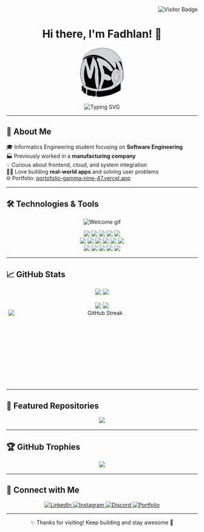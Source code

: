 <!-- Top-right visitor counter -->
<p align="right">
  <img src="https://komarev.com/ghpvc/?username=skrulleps&label=Visitors&color=blue&style=flat-square" alt="Visitor Badge" />
</p>

<h1 align="center">Hi there, I'm Fadhlan! 👋</h1>

<p align="center">
  <a href="https://portofolio-gamma-nine-47.vercel.app/">
    <img src="https://github.com/skrulleps/skrulleps/blob/main/LogoWeb.png" height="130" alt="Portfolio Logo" />
  </a>
</p>

<p align="center">
  <img src="https://readme-typing-svg.demolab.com?font=Fira+Code&weight=500&size=22&pause=1000&color=F27058&center=true&vCenter=true&width=435&lines=Software+Engineering+Student;Frontend+Dev+Enthusiast;Always+Learning+%F0%9F%93%9A;Building+Real+Things!" alt="Typing SVG" />
</p>


---

## 🚀 About Me


🎓 Informatics Engineering student focusing on **Software Engineering**  
🏭 Previously worked in a **manufacturing company**  
💡 Curious about frontend, cloud, and system integration  
🧑‍💻 Love building **real-world apps** and solving user problems  
🌐 Portfolio: [portofolio-gamma-nine-47.vercel.app](https://portofolio-gamma-nine-47.vercel.app)

---

## 🛠️ Technologies & Tools
<p align="center">
  <img src="https://media.giphy.com/media/qgQUggAC3Pfv687qPC/giphy.gif" width="250" alt="Welcome gif" />
</p>
<p align="center">
  <!-- Tools -->
  <img src="https://img.shields.io/badge/VSCODE-007ACC?style=for-the-badge&logo=visual-studio-code&logoColor=white"/>
  <img src="https://img.shields.io/badge/GitHub-181717?style=for-the-badge&logo=github&logoColor=white"/>
  <img src="https://img.shields.io/badge/Slack-4A154B?style=for-the-badge&logo=slack&logoColor=white"/>
  <img src="https://img.shields.io/badge/Trello-0052CC?style=for-the-badge&logo=trello&logoColor=white"/>
  <img src="https://img.shields.io/badge/Notion-000000?style=for-the-badge&logo=notion&logoColor=white"/>

  <!-- Languages & Frameworks -->
  <br/>
  <img src="https://img.shields.io/badge/HTML5-E34F26?style=for-the-badge&logo=html5&logoColor=white"/>
  <img src="https://img.shields.io/badge/CSS3-1572B6?style=for-the-badge&logo=css3&logoColor=white"/>
  <img src="https://img.shields.io/badge/Vue.js-42b883?style=for-the-badge&logo=vue.js&logoColor=white"/>
  <img src="https://img.shields.io/badge/Laravel-F55247?style=for-the-badge&logo=laravel&logoColor=white"/>
  <img src="https://img.shields.io/badge/Lumen-E74430?style=for-the-badge&logo=lumen&logoColor=white"/>
  <img src="https://img.shields.io/badge/MySQL-00758F?style=for-the-badge&logo=mysql&logoColor=white"/>

  <!-- Utilities -->
  <br/>
  <img src="https://img.shields.io/badge/Insomnia-4000BF?style=for-the-badge&logo=insomnia&logoColor=white"/>
  <img src="https://img.shields.io/badge/Webpack-8DD6F9?style=for-the-badge&logo=webpack&logoColor=black"/>
  <img src="https://img.shields.io/badge/ESLint-4B32C3?style=for-the-badge&logo=eslint&logoColor=white"/>
  <img src="https://img.shields.io/badge/Google%20Cloud-4285F4?style=for-the-badge&logo=google-cloud&logoColor=white"/>
  <img src="https://img.shields.io/badge/OVH%20Cloud-123F6D?style=for-the-badge&logo=OVH&logoColor=white"/>
</p>

---

## 📈 GitHub Stats
<p align="center">
  <img height="180em" src="https://github-readme-stats.vercel.app/api?username=skrulleps&show_icons=true&theme=tokyonight" />
  <img height="180em" src="https://github-readme-stats.vercel.app/api/top-langs/?username=skrulleps&layout=compact&theme=tokyonight" />
  <br/><br/>
  <img src="https://github-profile-summary-cards.vercel.app/api/cards/repos-per-language?username=skrulleps&theme=nord_dark"/>
  <img src="https://github-profile-summary-cards.vercel.app/api/cards/most-commit-language?username=skrulleps&theme=nord_dark"/>
  <img src="https://streak-stats.demolab.com?user=skrulleps&theme=tokyonight&hide_border=true"
       alt="GitHub Streak"
       title="My GitHub Streak"
       width="495"
       height="195"
       loading="lazy"
       style="display: block; margin: 0 auto;">
</p>

---
## 📌 Featured Repositories

<p align="center">
  <img src="https://github-profile-summary-cards.vercel.app/api/cards/profile-details?username=skrulleps&theme=nord_dark"/>
</p>

---

## 🏆 GitHub Trophies
<p align="center">
  <img src="https://github-profile-trophy.vercel.app/?username=skrulleps&theme=radical&no-frame=true&row=1&column=7" />
</p>

---

## 🤝 Connect with Me
<p align="center">
  <a href="https://www.linkedin.com/in/mochamed-fadhlan-tuhairi-3543731b0/">
    <img alt="LinkedIn" src="https://img.shields.io/badge/LinkedIn-blue?style=for-the-badge&logo=linkedin&logoColor=white" />
  </a>
  <a href="https://www.instagram.com/fadhlant_07/">
    <img alt="Instagram" src="https://img.shields.io/badge/Instagram-E4405F?style=for-the-badge&logo=instagram&logoColor=white" />
  </a>
  <a href="https://discord.gg/vt2r4DRN">
    <img alt="Discord" src="https://img.shields.io/badge/Discord-5865F2?style=for-the-badge&logo=discord&logoColor=white" />
  </a>
  <a href="https://portofolio-gamma-nine-47.vercel.app/">
    <img alt="Portfolio" src="https://img.shields.io/badge/Visit Portfolio-F27058?style=for-the-badge&logo=vercel&logoColor=white" />
  </a>
</p>

---

<p align="center">✨ Thanks for visiting! Keep building and stay awesome 🚀</p>
